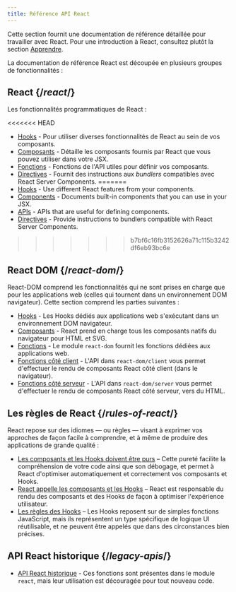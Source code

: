```yaml
---
title: Référence API React
---
```


<Intro>

Cette section fournit une documentation de référence détaillée pour travailler avec React. Pour une introduction à React, consultez plutôt la section [Apprendre](/learn).

</Intro>

La documentation de référence React est découpée en plusieurs groupes de fonctionnalités :

## React {/*react*/}

Les fonctionnalités programmatiques de React :

<<<<<<< HEAD
* [Hooks](/reference/react/hooks) - Pour utiliser diverses fonctionnalités de React au sein de vos composants.
* [Composants](/reference/react/components) - Détaille les composants fournis par React que vous pouvez utiliser dans votre JSX.
* [Fonctions](/reference/react/apis) - Fonctions de l'API utiles pour définir vos composants.
* [Directives](/reference/react/directives) - Fournit des instructions aux *bundlers* compatibles avec React Server Components.
=======
* [Hooks](/reference/react/hooks) - Use different React features from your components.
* [Components](/reference/react/components) - Documents built-in components that you can use in your JSX.
* [APIs](/reference/react/apis) - APIs that are useful for defining components.
* [Directives](/reference/rsc/directives) - Provide instructions to bundlers compatible with React Server Components.
>>>>>>> b7bf6c16fb3152626a71c115b3242df6eb93bc6e

## React DOM {/*react-dom*/}

React-DOM comprend les fonctionnalités qui ne sont prises en charge que pour les applications web (celles qui tournent dans un environnement DOM navigateur).  Cette section comprend les parties suivantes :

* [Hooks](/reference/react-dom/hooks) - Les Hooks dédiés aux applications web s'exécutant dans un environnement DOM navigateur.
* [Composants](/reference/react-dom/components) - React prend en charge tous les composants natifs du navigateur pour HTML et SVG.
* [Fonctions](/reference/react-dom) - Le module `react-dom` fournit les fonctions dédiées aux applications web.
* [Fonctions côté client](/reference/react-dom/client) - L'API dans `react-dom/client` vous permet d'effectuer le rendu de composants React côté client (dans le navigateur).
* [Fonctions côté serveur](/reference/react-dom/server) - L'API dans `react-dom/server` vous permet d'effectuer le rendu de composants React côté serveur, vers du HTML.

## Les règles de React {/*rules-of-react*/}

React repose sur des idiomes — ou règles — visant à exprimer vos approches de façon facile à comprendre, et à même de produire des applications de grande qualité :

* [Les composants et les Hooks doivent être purs](/reference/rules/components-and-hooks-must-be-pure) – Cette pureté facilite la compréhension de votre code ainsi que son débogage, et permet à React d'optimiser automatiquement et correctement vos composants et Hooks.
* [React appelle les composants et les Hooks](/reference/rules/react-calls-components-and-hooks) – React est responsable du rendu des composants et des Hooks de façon à optimiser l'expérience utilisateur.
* [Les règles des Hooks](/reference/rules/rules-of-hooks) – Les Hooks reposent sur de simples fonctions JavaScript, mais ils représentent un type spécifique de logique UI réutilisable, et ne peuvent être appelés que dans des circonstances bien précises.

## API React historique {/*legacy-apis*/}

* [API React historique](/reference/react/legacy) - Ces fonctions sont présentes dans le module `react`, mais leur utilisation est découragée pour tout nouveau code.

